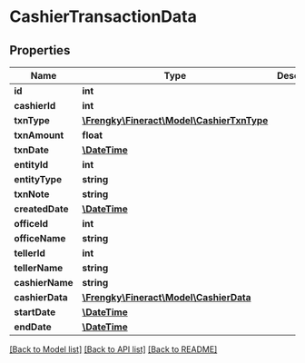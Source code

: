 # CashierTransactionData

## Properties
Name | Type | Description | Notes
------------ | ------------- | ------------- | -------------
**id** | **int** |  | [optional] 
**cashierId** | **int** |  | [optional] 
**txnType** | [**\Frengky\Fineract\Model\CashierTxnType**](CashierTxnType.md) |  | [optional] 
**txnAmount** | **float** |  | [optional] 
**txnDate** | [**\DateTime**](\DateTime.md) |  | [optional] 
**entityId** | **int** |  | [optional] 
**entityType** | **string** |  | [optional] 
**txnNote** | **string** |  | [optional] 
**createdDate** | [**\DateTime**](\DateTime.md) |  | [optional] 
**officeId** | **int** |  | [optional] 
**officeName** | **string** |  | [optional] 
**tellerId** | **int** |  | [optional] 
**tellerName** | **string** |  | [optional] 
**cashierName** | **string** |  | [optional] 
**cashierData** | [**\Frengky\Fineract\Model\CashierData**](CashierData.md) |  | [optional] 
**startDate** | [**\DateTime**](\DateTime.md) |  | [optional] 
**endDate** | [**\DateTime**](\DateTime.md) |  | [optional] 

[[Back to Model list]](../../README.md#documentation-for-models) [[Back to API list]](../../README.md#documentation-for-api-endpoints) [[Back to README]](../../README.md)

